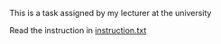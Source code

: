 This is a task assigned by my lecturer at the university

Read the instruction in [instruction.txt](https://github.com/darwishzain/ptCode/blob/testhot2/testhot2/instruction.txt)

